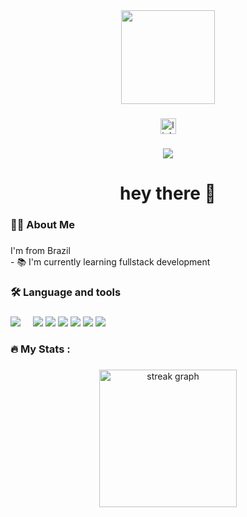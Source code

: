 <div align="center">
  <img height="150" src="https://media.giphy.com/media/M9gbBd9nbDrOTu1Mqx/giphy.gif"  />
</div>

###

<div align="center">
  <img src="https://img.shields.io/static/v1?message=LinkedIn&logo=linkedin&label=&color=0077B5&logoColor=white&labelColor=&style=for-the-badge" height="25" alt="linkedin logo"  />
</div>

###

<div align="center">
  <img src="https://visitor-badge.laobi.icu/badge?page_id=maurodesouza.maurodesouza&"  />
</div>

###

<h1 align="center">hey there 👋</h1>

###

<h3 align="left">👩‍💻  About Me</h3>

###

<p align="left">I'm from Brazil<br>- 📚 I'm currently learning fullstack development</p>

###

<h3 align="left">🛠 Language and tools</h3>

###

<div align="left">
  <img src="https://cdn.jsdelivr.net/gh/devicons/devicon@latest/icons/java/java-original.svg" />
  <img width="12"/>
  <img src="https://cdn.jsdelivr.net/gh/devicons/devicon@latest/icons/spring/spring-original.svg" />
  <img src="https://cdn.jsdelivr.net/gh/devicons/devicon@latest/icons/reactbootstrap/reactbootstrap-original.svg" />
  <img src="https://cdn.jsdelivr.net/gh/devicons/devicon@latest/icons/javascript/javascript-original.svg" />
  <img src="https://cdn.jsdelivr.net/gh/devicons/devicon@latest/icons/mongodb/mongodb-original.svg" />
  <img src="https://cdn.jsdelivr.net/gh/devicons/devicon@latest/icons/typescript/typescript-original.svg" />
  <img src="https://cdn.jsdelivr.net/gh/devicons/devicon@latest/icons/linux/linux-original.svg" />
</div>

###

<h3 align="left">🔥   My Stats :</h3>

###

<div align="center">
  <img src="https://streak-stats.demolab.com?user=maurodesouza&locale=en&mode=daily&theme=dark&hide_border=false&border_radius=5&order=3" height="220" alt="streak graph"  />
</div>

###
